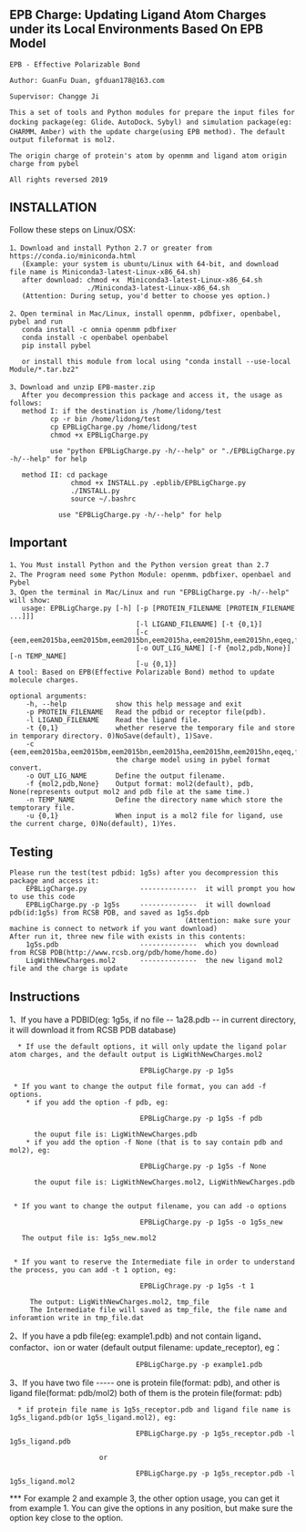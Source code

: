 EPB Charge: Updating Ligand Atom Charges under its Local Environments Based On EPB Model
----------------------------------------------------------------------------------------
    EPB - Effective Polarizable Bond

    Author: GuanFu Duan, gfduan178@163.com

    Supervisor: Changge Ji

    This a set of tools and Python modules for prepare the input files for docking package(eg: Glide、AutoDock、Sybyl) and simulation package(eg: CHARMM、Amber) with the update charge(using EPB method). The default output fileformat is mol2.

    The origin charge of protein's atom by openmm and ligand atom origin charge from pybel

    All rights reversed 2019

INSTALLATION
------------
Follow these steps on Linux/OSX:

    1、Download and install Python 2.7 or greater from https://conda.io/miniconda.html
       (Example: your system is ubuntu/Linux with 64-bit, and download file name is Miniconda3-latest-Linux-x86_64.sh)
       after download: chmod +x  Miniconda3-latest-Linux-x86_64.sh
                       ./Miniconda3-latest-Linux-x86_64.sh
       (Attention: During setup, you'd better to choose yes option.)
       
    2、Open terminal in Mac/Linux, install openmm, pdbfixer, openbabel, pybel and run
       conda install -c omnia openmm pdbfixer
       conda install -c openbabel openbabel
       pip install pybel
       
       or install this module from local using "conda install --use-local Module/*.tar.bz2"
       
    3、Download and unzip EPB-master.zip
       After you decompression this package and access it, the usage as follows:
       method I: if the destination is /home/lidong/test
              cp -r bin /home/lidong/test
              cp EPBLigCharge.py /home/lidong/test
              chmod +x EPBLigCharge.py

              use "python EPBLigCharge.py -h/--help" or "./EPBLigCharge.py -h/--help" for help
    
       method II: cd package
                   chmod +x INSTALL.py .epblib/EPBLigCharge.py
                   ./INSTALL.py
                   source ~/.bashrc

                use "EPBLigCharge.py -h/--help" for help

Important
---------
    1、You Must install Python and the Python version great than 2.7
    2、The Program need some Python Module: openmm、pdbfixer、openbael and Pybel
    3、Open the terminal in Mac/Linux and run "EPBLigCharge.py -h/--help" will show:
       usage: EPBLigCharge.py [-h] [-p [PROTEIN_FILENAME [PROTEIN_FILENAME ...]]]
                                   [-l LIGAND_FILENAME] [-t {0,1}]
                                   [-c {eem,eem2015ba,eem2015bm,eem2015bn,eem2015ha,eem2015hm,eem2015hn,eqeq,fromfile,gasteiger..}]
                                   [-o OUT_LIG_NAME] [-f {mol2,pdb,None}] [-n TEMP_NAME]
                                   [-u {0,1}]
    A tool: Based on EPB(Effective Polarizable Bond) method to update molecule charges.

    optional arguments:
        -h, --help            show this help message and exit
        -p PROTEIN_FILENAME   Read the pdbid or receptor file(pdb).
        -l LIGAND_FILENAME    Read the ligand file.
        -t {0,1}              whether reserve the temporary file and store in temporary directory. 0)NoSave(default), 1)Save.
        -c                    {eem,eem2015ba,eem2015bm,eem2015bn,eem2015ha,eem2015hm,eem2015hn,eqeq,fromfile,gasteiger...}
                              the charge model using in pybel format convert.
        -o OUT_LIG_NAME       Define the output filename.
        -f {mol2,pdb,None}    Output format: mol2(default), pdb, None(represents output mol2 and pdb file at the same time.)
        -n TEMP_NAME          Define the directory name which store the temptorary file.
        -u {0,1}              When input is a mol2 file for ligand, use the current charge, 0)No(default), 1)Yes.

Testing
-------
    Please run the test(test pdbid: 1g5s) after you decompression this package and access it:
        EPBLigCharge.py             --------------  it will prompt you how to use this code
        EPBLigCharge.py -p 1g5s     --------------  it will download pdb(id:1g5s) from RCSB PDB, and saved as 1g5s.dpb
                                               (Attention: make sure your machine is connect to network if you want download)
    After run it, three new file with exists in this contents:
        1g5s.pdb                    --------------  which you download from RCSB PDB(http://www.rcsb.org/pdb/home/home.do)
        LigWithNewCharges.mol2      --------------  the new ligand mol2 file and the charge is update



Instructions
------------
   1、If you have a PDBID(eg: 1g5s, if no file -- 1a28.pdb -- in current directory, it will download it from RCSB PDB database)
      
      * If use the default options, it will only update the ligand polar atom charges, and the default output is LigWithNewCharges.mol2 
        
                                    EPBLigCharge.py -p 1g5s
        
     * If you want to change the output file format, you can add -f options.
        * if you add the option -f pdb, eg:
        
                                    EPBLigCharge.py -p 1g5s -f pdb
        
          the ouput file is: LigWithNewCharges.pdb 
        * if you add the option -f None (that is to say contain pdb and mol2), eg:
        
                                    EPBLigCharge.py -p 1g5s -f None
        
          the ouput file is: LigWithNewCharges.mol2, LigWithNewCharges.pdb 
     
     
     * If you want to change the output filename, you can add -o options

                                    EPBLigCharge.py -p 1g5s -o 1g5s_new
       
       The output file is: 1g5s_new.mol2 
       
       
     * If you want to reserve the Intermediate file in order to understand the process, you can add -t 1 option, eg:
   
                                    EPBLigChrage.py -p 1g5s -t 1

         The output: LigWithNewCharges.mol2, tmp_file 
         The Intermediate file will saved as tmp_file, the file name and inforamtion write in tmp_file.dat 
   		  
   2、If you have a pdb file(eg: example1.pdb) and not contain ligand、confactor、ion or water
      (default output filename: update_receptor), eg：
   
                                   EPBLigCharge.py -p example1.pdb
   
   3、If you have two file ----- one is protein file(format: pdb), and other is ligand file(format: pdb/mol2)
                                 both of them is the protein file(format: pdb)
   
      * if protein file name is 1g5s_receptor.pdb and ligand file name is 1g5s_ligand.pdb(or 1g5s_ligand.mol2), eg:
      
                                   EPBLigCharge.py -p 1g5s_receptor.pdb -l 1g5s_ligand.pdb
                          
                          or       
                          
                                   EPBLigCharge.py -p 1g5s_receptor.pdb -l 1g5s_ligand.mol2
      

   *** For example 2 and example 3, the other option usage, you can get it from example 1.
       You can give the options in any position, but make sure the option key close to the option.
